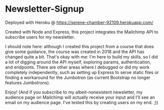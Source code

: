 # Newsletter-Signup

Deployed with Heroku @ https://serene-chamber-92109.herokuapp.com/

Created with Node and Express, this project integrates the Mailchimp API to subscribe users for my newsletter.

I should note here: although I created this project from a course that does give some guidance, the course was created in 2018 and the API has changed quite a bit.
That's okay with me: I'm here to build my skills, so I did a lot of digging around the API myself, exploring params, authentication, and endpoints.
There are other areas where I debugged or did my work completely independently, such as setting up Express to serve static files or finding a workaround for the Jumbotron
(as current Bootstrap no longer features Jumbotrons). 

Enjoy! (And if you subscribe to my albeit-nonexistent newsletter, my audience page on Mailchimp will actually receive your input and I'll see an email on my audience page. I've tested this by creating users on my end. ;))
